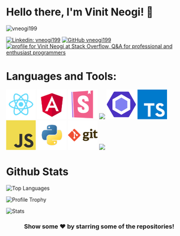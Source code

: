 # Hello there, I'm Vinit Neogi! 👋

<p align="left"> <img src="https://komarev.com/ghpvc/?username=vneogi199&label=Views&color=blue&style=plastic" alt="vneogi199" /> </p>

[![Linkedin: vneogi199](https://img.shields.io/badge/-vneogi199-blue?style=flat-square&logo=Linkedin&logoColor=white&link=https://www.linkedin.com/in/vneogi199/)](https://www.linkedin.com/in/vneogi199/)
[![GitHub vneogi199](https://img.shields.io/github/followers/vneogi199?label=follow&style=social)](https://github.com/vneogi199)
<a href="https://stackoverflow.com/users/6341757/vinit-neogi"><img src="https://stackoverflow.com/users/flair/6341757.png" width="208" height="58" alt="profile for Vinit Neogi at Stack Overflow, Q&amp;A for professional and enthusiast programmers" title="profile for Vinit Neogi at Stack Overflow, Q&amp;A for professional and enthusiast programmers"></a>

# Languages and Tools:


<code><img height="80" src="https://raw.githubusercontent.com/github/explore/80688e429a7d4ef2fca1e82350fe8e3517d3494d/topics/react/react.png"></code>
<code><img height="80" src="https://raw.githubusercontent.com/github/explore/80688e429a7d4ef2fca1e82350fe8e3517d3494d/topics/angular/angular.png"></code>
<code><img height="80" src="https://raw.githubusercontent.com/github/explore/80688e429a7d4ef2fca1e82350fe8e3517d3494d/topics/storybook/storybook.png"></code>
<code><img height="80" src="https://avatars.githubusercontent.com/u/23692104"></code>
<code><img height="80" src="https://raw.githubusercontent.com/github/explore/80688e429a7d4ef2fca1e82350fe8e3517d3494d/topics/eslint/eslint.png"></code>
<code><img height="80" src="https://raw.githubusercontent.com/github/explore/80688e429a7d4ef2fca1e82350fe8e3517d3494d/topics/typescript/typescript.png"></code>
<code><img height="80" src="https://raw.githubusercontent.com/github/explore/80688e429a7d4ef2fca1e82350fe8e3517d3494d/topics/javascript/javascript.png"></code>
<code><img height="80" src="https://raw.githubusercontent.com/github/explore/80688e429a7d4ef2fca1e82350fe8e3517d3494d/topics/python/python.png"></code>
<code><img height="80" src="https://raw.githubusercontent.com/github/explore/80688e429a7d4ef2fca1e82350fe8e3517d3494d/topics/git/git.png"></code>
<code><img height="80" src="https://avatars.githubusercontent.com/u/6471485"></code>


# Github Stats

![Top Languages](https://github-readme-stats.vercel.app/api/top-langs/?username=vneogi199&hide_langs_below=1)

![Profile Trophy](https://github-profile-trophy.vercel.app/?username=vneogi199)

![Stats](https://github-readme-stats.vercel.app/api/?username=vneogi199)

<div align="center">
  
### Show some ❤️ by starring some of the repositories!

</div>
